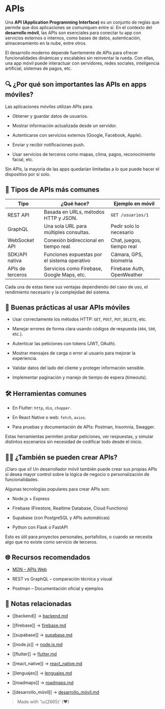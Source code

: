 # APIs

Una **API (Application Programming Interface)** es un conjunto de reglas que permite que dos aplicaciones se comuniquen entre sí. En el contexto del **desarrollo móvil**, las APIs son esenciales para conectar tu app con servicios externos o internos, como bases de datos, autenticación, almacenamiento en la nube, entre otros.

El desarrollo moderno depende fuertemente de APIs para ofrecer funcionalidades dinámicas y escalables sin reinventar la rueda. Con ellas, una app móvil puede interactuar con servidores, redes sociales, inteligencia artificial, sistemas de pagos, etc.

## 🔍 ¿Por qué son importantes las APIs en apps móviles?

Las aplicaciones móviles utilizan APIs para:

- Obtener y guardar datos de usuarios.  

- Mostrar información actualizada desde un servidor.  

- Autenticarse con servicios externos (Google, Facebook, Apple).  

- Enviar y recibir notificaciones push.  

- Usar servicios de terceros como mapas, clima, pagos, reconocimiento facial, etc.  

Sin APIs, la mayoría de las apps quedarían limitadas a lo que puede hacer el dispositivo por sí solo.

## 📝 Tipos de APIs más comunes

| Tipo             | ¿Qué hace?                                   | Ejemplo en móvil           |
| ---------------- | -------------------------------------------- | -------------------------- |
| REST API         | Basada en URLs, métodos HTTP y JSON.         | `GET /usuarios/1`          |
| GraphQL          | Una sola URL para múltiples consultas.       | Pedir solo lo necesario    |
| WebSocket API    | Conexión bidireccional en tiempo real.       | Chat, juegos, tiempo real  |
| SDK/API nativa   | Funciones expuestas por el sistema operativo | Cámara, GPS, biometría     |
| APIs de terceros | Servicios como Firebase, Google Maps, etc.   | Firebase Auth, OpenWeather |

Cada una de estas tiene sus ventajas dependiendo del caso de uso, el rendimiento necesario y la complejidad del sistema.

## 🥇 Buenas prácticas al usar APIs móviles

- Usar correctamente los métodos HTTP: `GET`, `POST`, `PUT`, `DELETE`, etc.  

- Manejar errores de forma clara usando códigos de respuesta (`404`, `500`, etc.).  

- Autenticar las peticiones con tokens (JWT, OAuth).  

- Mostrar mensajes de carga o error al usuario para mejorar la experiencia.  

- Validar datos del lado del cliente y proteger información sensible.  

- Implementar paginación y manejo de tiempo de espera (timeouts).  

## 🛠️ Herramientas comunes

- En Flutter: `http`, `dio`, `chopper`.  

- En React Native o web: `fetch`, `axios`.  

- Para pruebas y documentación de APIs: Postman, Insomnia, Swagger.  

Estas herramientas permiten probar peticiones, ver respuestas, y simular distintos escenarios sin necesidad de codificar todo desde el inicio.

## 🧑‍💻 ¿También se pueden crear APIs?

¡Claro que sí! Un desarrollador móvil también puede crear sus propias APIs si desea mayor control sobre la lógica de negocio o personalización de funcionalidades.

Algunas tecnologías populares para crear APIs son:

- Node.js + Express  

- Firebase (Firestore, Realtime Database, Cloud Functions)  

- Supabase (con PostgreSQL y APIs automáticas)  

- Python con Flask o FastAPI  

Esto es útil para proyectos personales, portafolios, o cuando se necesita algo que no existe como servicio de terceros.

## 🌐 Recursos recomendados

- [MDN – APIs Web](https://developer.mozilla.org/es/docs/Learn/JavaScript/Client-side_web_APIs/Introduction)  

- REST vs GraphQL – comparación técnica y visual  

- Postman – Documentación oficial y ejemplos  

## 🔗 Notas relacionadas

- [[backend]] → [backend.md](backend.md)  

- [[firebase]] → [firebase.md](firebase.md)  

- [[supabase]] → [supabase.md](supabase.md)  

- [[node.js]] → [node.js.md](node.js.md)  

- [[flutter]] → [flutter.md](flutter.md)  

- [[react_native]] → [react_native.md](react_native.md)  

- [[lenguajes]] → [lenguajes.md](lenguajes.md)  

- [[roadmaps]] → [roadmaps.md](roadmaps.md)  

- [[desarrollo_móvil]] → [desarrollo_móvil.md](desarrollo_móvil.md)  

> Made with '\u{2665}' (♥)
